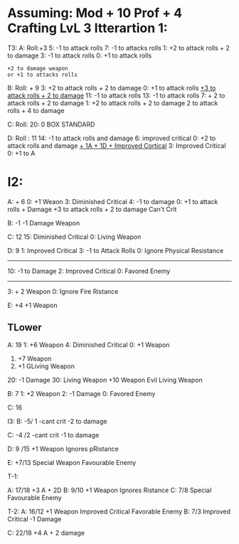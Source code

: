 Assuming: 
Mod + 10
Prof + 4
Crafting LvL 3
Itterartion 1: 
============
T3: 
A: Roll:+3
	5: -1 to attack rolls 
	7: -1 to attacks rolls 
	1: +2 to attack rolls + 2 to damage
	3: -1 to attack rolls 
	0: +1 to attack rolls
	
	+2 to damage weapon
	or +1 to attacks rolls


B: Roll: + 9
	3: +2 to attack rolls + 2 to damage
	0: +1 to attack rolls 
	<u>+3 to attack rolls + 2 to damage</u>
	11: -1 to attack rolls 
	13: -1 to attack rolls 
	7: + 2 to attack rolls + 2 to damage
	1: +2 to attack rolls + 2 to damage
	2 to attack rolls + 4 to damage
	
	

C: Roll: 20: 0 
BOX STANDARD

D: Roll : 11
	14: -1 to attack rolls and damage
	6: improved critical 
	0: +2 to attack rolls and damage
	<u>+ 1A + 1D + Improved Cortical</u>
	3: Improved Critical
	0: +1 to A


I2:
===
A: + 6
0: +1 Weaon 
3: Diminished Critical 
4: -1 to damage
0: +1 to attack rolls + Damage
+3 to attack rolls + 2 to damage Can't Crit 

B: -1
-1 Damage Weapon 

C: 12
15: Diminished Critical 
0: Living Weapon 

D: 9 
1: Improved Critical
3: -1 to Attack Rolls 
0: Ignore Physical Resistance 
_________________________________
10: -1 to Damage
2: Improved Critical
0: Favored Enemy
__________________________________________
3: + 2 Weapon
0: Ignore Fire Ristance 

E: +4
+1 Weapon 

TLower
--------


A: 19
1: +6 Weapon 
4: Diminished Critical 
0: +1 Weapon 

1. +7 Weapon 
2. +1 GLiving Weapon 

20:  -1 Damage 
30: Living Weapon 
+10 Weapon Evil Living Weapon 


B: 7
1: +2 Weapon 
2: -1 Damage
0: Favored Enemy 

C: 16




I3: 
B: -5/ 1
-cant crit 
-2 to damage 

C: -4 /2
-cant crit 
-1 to damage 

D: 9 /15
+1 Weapon 
Ignores pRistance

E: +7/13
Special Weapon 
Favourable Enemy

T-1:

A: 17/18
+3 A + 2D
B: 9/10
+1 Weapon 
Ignores Ristance
C: 7/8
Special 
Favourable Enemy

T-2: 
A: 16/12
+1 Weapon 
Improved Critical 
Favorable Enemy
B: 7/3
Improved Critical 
-1 Damage

C: 22/18
+4 A + 2 damage